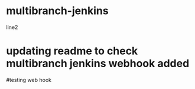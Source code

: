 # multibranch-jenkins
line2
# updating readme to check multibranch jenkins webhook added
#testing web hook

